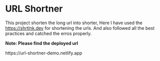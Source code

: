 <h1>URL Shortner</h1>
<p>This project shorten the long url into shorter, Here I have used the <a href="https://shrtlnk.dev">https://shrtlnk.dev</a> for shortening the urls. And also followed all the best practices and catched the erros properly.

<p><b>Note: Please find the deployed url</b></p>
https://url-shortner-demo.netlify.app
